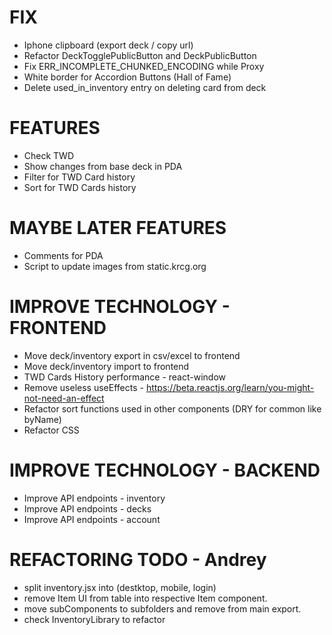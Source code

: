 # FIX
- Iphone clipboard (export deck / copy url)
- Refactor DeckTogglePublicButton and DeckPublicButton
- Fix ERR_INCOMPLETE_CHUNKED_ENCODING while Proxy
- White border for Accordion Buttons (Hall of Fame)
- Delete used_in_inventory entry on deleting card from deck

# FEATURES
- Check TWD
- Show changes from base deck in PDA
- Filter for TWD Card history
- Sort for TWD Cards history

# MAYBE LATER FEATURES
- Comments for PDA
- Script to update images from static.krcg.org

# IMPROVE TECHNOLOGY - FRONTEND
- Move deck/inventory export in csv/excel to frontend
- Move deck/inventory import to frontend
- TWD Cards History performance - react-window
- Remove useless useEffects - https://beta.reactjs.org/learn/you-might-not-need-an-effect
- Refactor sort functions used in other components (DRY for common like byName)
- Refactor CSS

# IMPROVE TECHNOLOGY - BACKEND
- Improve API endpoints - inventory
- Improve API endpoints - decks
- Improve API endpoints - account

# REFACTORING TODO - Andrey
- split inventory.jsx into (destktop, mobile, login)
- remove Item UI from table into respective Item component.
- move subComponents to subfolders and remove from main export.
- check InventoryLibrary to refactor
